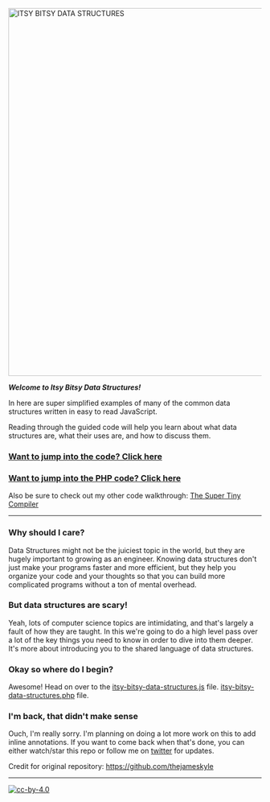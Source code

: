 <a href="itsy-bitsy-data-structures.js"><img width="731" alt="ITSY BITSY DATA STRUCTURES" src="https://cloud.githubusercontent.com/assets/952783/17043757/c4ca3f86-4f6e-11e6-9b75-28156635a0d8.png"/></a>

***Welcome to Itsy Bitsy Data Structures!***

In here are super simplified examples of many of the common data structures
written in easy to read JavaScript.

Reading through the guided code will help you learn about what data structures
are, what their uses are, and how to discuss them.

### [Want to jump into the code? Click here](itsy-bitsy-data-structures.js)
### [Want to jump into the PHP code? Click here](itsy-bitsy-data-structures.php)

Also be sure to check out my other code walkthrough:
[The Super Tiny Compiler](https://github.com/thejameskyle/the-super-tiny-compiler)

---

### Why should I care?

Data Structures might not be the juiciest topic in the world, but they are
hugely important to growing as an engineer. Knowing data structures don't just
make your programs faster and more efficient, but they help you organize your
code and your thoughts so that you can build more complicated programs without
a ton of mental overhead.

### But data structures are scary!

Yeah, lots of computer science topics are intimidating, and that's largely a
fault of how they are taught. In this we're going to do a high level pass over
a lot of the key things you need to know in order to dive into them deeper.
It's more about introducing you to the shared language of data structures.

### Okay so where do I begin?

Awesome! Head on over to the
[itsy-bitsy-data-structures.js](itsy-bitsy-data-structures.js) file.
[itsy-bitsy-data-structures.php](itsy-bitsy-data-structures.php) file.

### I'm back, that didn't make sense

Ouch, I'm really sorry. I'm planning on doing a lot more work on this to add
inline annotations. If you want to come back when that's done, you can either
watch/star this repo or follow me on
[twitter](https://twitter.com/thejameskyle) for updates.

Credit for original repository: https://github.com/thejameskyle

---

[![cc-by-4.0](https://licensebuttons.net/l/by/4.0/80x15.png)](http://creativecommons.org/licenses/by/4.0/)
